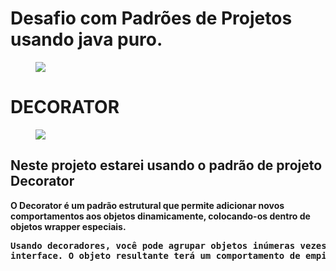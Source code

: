 # Desafio com Padrões de Projetos usando java puro.
 
  
<div id="img-topo">
<figure><img src="https://cdn.icon-icons.com/icons2/2699/PNG/512/java_logo_icon_168609.png"/></figure>
    <h1> <trong style="font-color: yellow">DECORATOR<strong/></h1>
    <figure><img src="https://miro.medium.com/v2/resize:fit:720/format:webp/1*-NTuBCyFBwub9aDdSN3tKQ.png"/></figure>
</div>

## Neste projeto estarei usando o padrão de projeto Decorator

<p> O Decorator é um padrão estrutural que permite adicionar novos comportamentos aos objetos dinamicamente, colocando-os dentro de objetos wrapper especiais.</p>

<pre>Usando decoradores, você pode agrupar objetos inúmeras vezes, pois os objetos de destino e os decoradores seguem a mesma 
interface. O objeto resultante terá um comportamento de empilhamento de todos os wrappers.</pre>
    
##
    